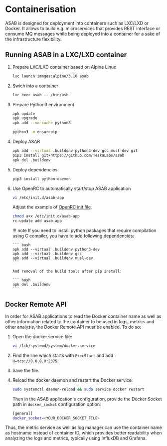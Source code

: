 # Containerisation

ASAB is designed for deployment into containers such as LXC/LXD or
Docker. It allows to build e.g. microservices that provides REST
interface or consume MQ messages while being deployed into a container
for a sake of the infrastructure flexibility.

## Running ASAB in a LXC/LXD container

1.  Prepare LXC/LXD container based on Alpine Linux

    ``` bash
    lxc launch images:alpine/3.10 asab
    ```

2.  Swich into a container

    ``` bash
    lxc exec asab -- /bin/ash
    ```

3.  Prepare Python3 environment

    ``` bash
    apk update
    apk upgrade
    apk add --no-cache python3

    python3 -m ensurepip
    ```

4.  Deploy ASAB

    ``` bash
    apk add --virtual .buildenv python3-dev gcc musl-dev git
    pip3 install git+https://github.com/TeskaLabs/asab
    apk del .buildenv
    ```

5.  Deploy dependencies

    ``` bash
    pip3 install python-daemon
    ```

6.  Use OpenRC to automatically start/stop ASAB application

    ``` bash
    vi /etc/init.d/asab-app
    ```

    Adjust the example of [OpenRC init
    file](https://github.com/TeskaLabs/asab/blob/master/doc/asab-openrc).

    ``` bash
    chmod a+x /etc/init.d/asab-app
    rc-update add asab-app
    ```

    !!! note
        If you need to install python packages that require compilation
        using C compiler, you have to add following dependencies:

        ``` bash
        apk add --virtual .buildenv python3-dev
        apk add --virtual .buildenv gcc
        apk add --virtual .buildenv musl-dev
        ```

        And removal of the build tools after pip install:

        ``` bash
        apk del .buildenv
        ```

## Docker Remote API

In order for ASAB applications to read the Docker container name as well
as other information related to the container to be used in logs,
metrics and other analysis, the Docker Remote API must be enabled. To do so:

1.  Open the docker service file:

    ``` bash
    vi /lib/systemd/system/docker.service
    ```

2.  Find the line which starts with `ExecStart` and add `-H=tcp://0.0.0.0:2375`.
3.  Save the file.
4.  Reload the docker daemon and restart the Docker service:

    ``` bash
    sudo systemctl daemon-reload && sudo service docker restart
    ```

    Then in the ASAB application's configuration, provide the Docker Socket
    path in `docker_socket` configuration option:

    ``` bash
    [general]
    docker_socket=<YOUR_DOCKER_SOCKET_FILE>
    ```

Thus, the metric service as well as log manager can use the container
name as hostname instead of container ID, which provides better
readability when analyzing the logs and metrics, typically using
InfluxDB and Grafana.
